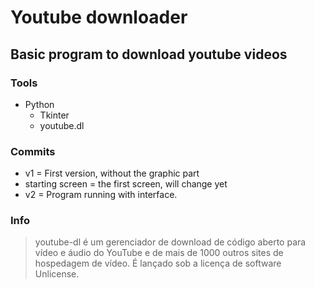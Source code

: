 # Youtube downloader

## Basic program to download youtube videos

### Tools

- Python
  - Tkinter
  - youtube.dl

### Commits

- v1 = First version, without the graphic part
- starting screen = the first screen, will change yet
- v2 = Program running with interface.

### Info

> youtube-dl é um gerenciador de download de código aberto para vídeo e áudio do YouTube e de mais de 1000 outros sites de hospedagem de vídeo. É lançado sob a licença de software Unlicense.
